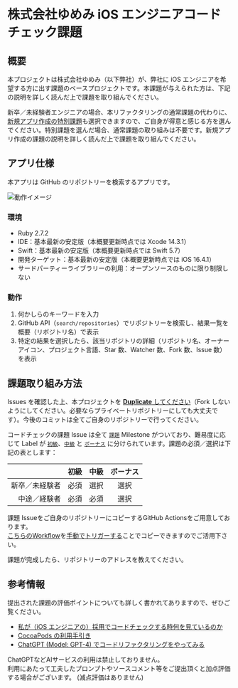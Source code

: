 # 株式会社ゆめみ iOS エンジニアコードチェック課題

## 概要

本プロジェクトは株式会社ゆめみ（以下弊社）が、弊社に iOS エンジニアを希望する方に出す課題のベースプロジェクトです。本課題が与えられた方は、下記の説明を詳しく読んだ上で課題を取り組んでください。

新卒／未経験者エンジニアの場合、本リファクタリングの通常課題の代わりに、[新規アプリ作成の特別課題](https://yumemi-ios-junior-engineer-codecheck.app.swift.cloud)も選択できますので、ご自身が得意と感じる方を選んでください。特別課題を選んだ場合、通常課題の取り組みは不要です。新規アプリ作成の課題の説明を詳しく読んだ上で課題を取り組んでください。

## アプリ仕様

本アプリは GitHub のリポジトリーを検索するアプリです。

![動作イメージ](README_Images/app.gif)

### 環境

- Ruby 2.7.2
- IDE：基本最新の安定版（本概要更新時点では Xcode 14.3.1）
- Swift：基本最新の安定版（本概要更新時点では Swift 5.7）
- 開発ターゲット：基本最新の安定版（本概要更新時点では iOS 16.4.1）
- サードパーティーライブラリーの利用：オープンソースのものに限り制限しない

### 動作

1. 何かしらのキーワードを入力
2. GitHub API（`search/repositories`）でリポジトリーを検索し、結果一覧を概要（リポジトリ名）で表示
3. 特定の結果を選択したら、該当リポジトリの詳細（リポジトリ名、オーナーアイコン、プロジェクト言語、Star 数、Watcher 数、Fork 数、Issue 数）を表示

## 課題取り組み方法

Issues を確認した上、本プロジェクトを [**Duplicate** してください](https://help.github.com/en/github/creating-cloning-and-archiving-repositories/duplicating-a-repository)（Fork しないようにしてください。必要ならプライベートリポジトリーにしても大丈夫です）。今後のコミットは全てご自身のリポジトリーで行ってください。

コードチェックの課題 Issue は全て [`課題`](https://github.com/yumemi/ios-engineer-codecheck/milestone/1) Milestone がついており、難易度に応じて Label が [`初級`](https://github.com/yumemi/ios-engineer-codecheck/issues?q=is%3Aopen+is%3Aissue+label%3A初級+milestone%3A課題)、[`中級`](https://github.com/yumemi/ios-engineer-codecheck/issues?q=is%3Aopen+is%3Aissue+label%3A中級+milestone%3A課題+) と [`ボーナス`](https://github.com/yumemi/ios-engineer-codecheck/issues?q=is%3Aopen+is%3Aissue+label%3Aボーナス+milestone%3A課題+) に分けられています。課題の必須／選択は下記の表とします：

|   | 初級 | 中級 | ボーナス
|--:|:--:|:--:|:--:|
| 新卒／未経験者 | 必須 | 選択 | 選択 |
| 中途／経験者 | 必須 | 必須 | 選択 |


課題 Issueをご自身のリポジトリーにコピーするGitHub Actionsをご用意しております。  
[こちらのWorkflow](./.github/workflows/copy-issues.yml)を[手動でトリガーする](https://docs.github.com/ja/actions/managing-workflow-runs/manually-running-a-workflow)ことでコピーできますのでご活用下さい。

課題が完成したら、リポジトリーのアドレスを教えてください。

## 参考情報

提出された課題の評価ポイントについても詳しく書かれてありますので、ぜひご覧ください。

- [私が（iOS エンジニアの）採用でコードチェックする時何を見ているのか](https://qiita.com/lovee/items/d76c68341ec3e7beb611)
- [CocoaPods の利用手引き](https://qiita.com/ykws/items/b951a2e24ca85013e722)
- [ChatGPT (Model: GPT-4) でコードリファクタリングをやってみる](https://qiita.com/mitsuharu_e/items/213491c668ab75924cfd)

ChatGPTなどAIサービスの利用は禁止しておりません。  
利用にあたって工夫したプロンプトやソースコメント等をご提出頂くと加点評価する場合がございます。 (減点評価はありません)
